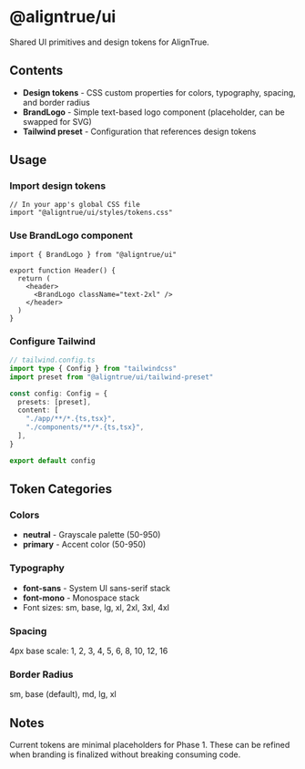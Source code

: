 # @aligntrue/ui

Shared UI primitives and design tokens for AlignTrue.

## Contents

- **Design tokens** - CSS custom properties for colors, typography, spacing, and border radius
- **BrandLogo** - Simple text-based logo component (placeholder, can be swapped for SVG)
- **Tailwind preset** - Configuration that references design tokens

## Usage

### Import design tokens

```tsx
// In your app's global CSS file
import "@aligntrue/ui/styles/tokens.css"
```

### Use BrandLogo component

```tsx
import { BrandLogo } from "@aligntrue/ui"

export function Header() {
  return (
    <header>
      <BrandLogo className="text-2xl" />
    </header>
  )
}
```

### Configure Tailwind

```ts
// tailwind.config.ts
import type { Config } from "tailwindcss"
import preset from "@aligntrue/ui/tailwind-preset"

const config: Config = {
  presets: [preset],
  content: [
    "./app/**/*.{ts,tsx}",
    "./components/**/*.{ts,tsx}",
  ],
}

export default config
```

## Token Categories

### Colors

- **neutral** - Grayscale palette (50-950)
- **primary** - Accent color (50-950)

### Typography

- **font-sans** - System UI sans-serif stack
- **font-mono** - Monospace stack
- Font sizes: sm, base, lg, xl, 2xl, 3xl, 4xl

### Spacing

4px base scale: 1, 2, 3, 4, 5, 6, 8, 10, 12, 16

### Border Radius

sm, base (default), md, lg, xl

## Notes

Current tokens are minimal placeholders for Phase 1. These can be refined when branding is finalized without breaking consuming code.

